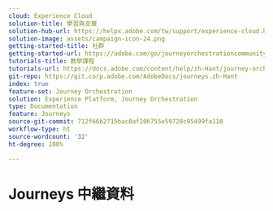 ```yaml
---
cloud: Experience Cloud
solution-title: 學習與支援
solution-hub-url: https://helpx.adobe.com/tw/support/experience-cloud.html
solution-image: assets/campaign-icon-24.png
getting-started-title: 社群
getting-started-url: https://adobe.com/go/journeyorchestrationcommunity
tutorials-title: 教學課程
tutorials-url: https://docs.adobe.com/content/help/zh-Hant/journey-orchestration-learn/tutorials/understanding-journey-orchestration.html
git-repo: https://git.corp.adobe.com/AdobeDocs/journeys.zh-Hant
index: true
feature-set: Journey Orchestration
solution: Experience Platform, Journey Orchestration
type: Documentation
feature: Journeys
source-git-commit: 712f66b2715bac0af206755e59728c95499fa110
workflow-type: ht
source-wordcount: '32'
ht-degree: 100%

---
```



# Journeys 中繼資料
